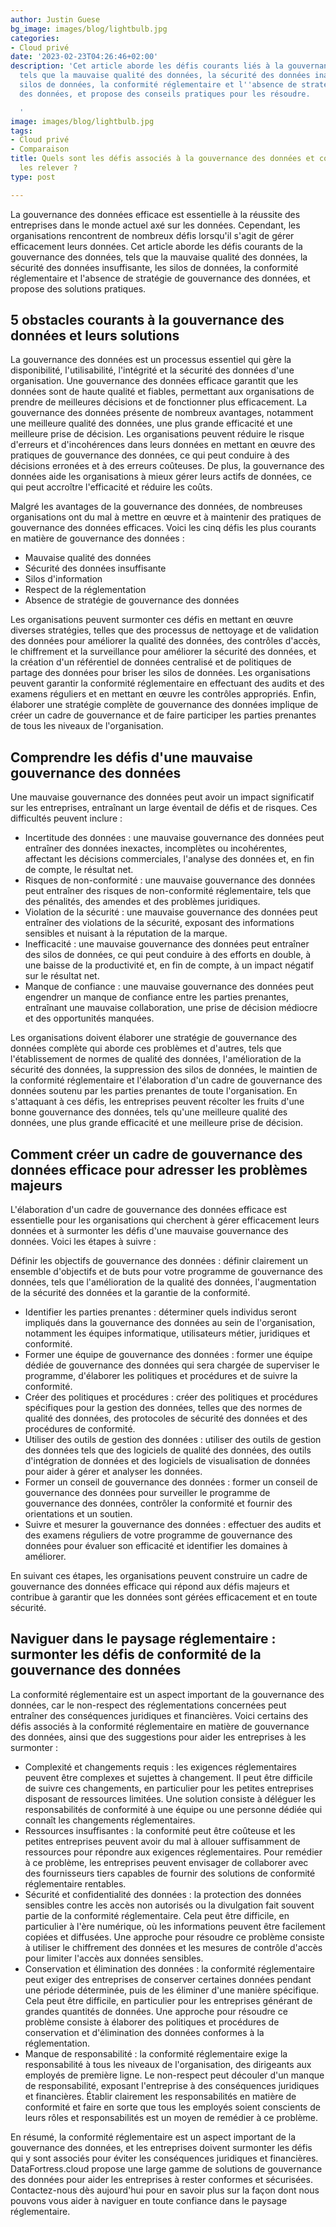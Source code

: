 ```yaml
---
author: Justin Guese
bg_image: images/blog/lightbulb.jpg
categories:
- Cloud privé
date: '2023-02-23T04:26:46+02:00'
description: 'Cet article aborde les défis courants liés à la gouvernance des données,
  tels que la mauvaise qualité des données, la sécurité des données inadéquate, les
  silos de données, la conformité réglementaire et l''absence de stratégie de gouvernance
  des données, et propose des conseils pratiques pour les résoudre.

  '
image: images/blog/lightbulb.jpg
tags:
- Cloud privé
- Comparaison
title: Quels sont les défis associés à la gouvernance des données et comment puis-je
  les relever ?
type: post

---
```

La gouvernance des données efficace est essentielle à la réussite des entreprises dans le monde actuel axé sur les données. Cependant, les organisations rencontrent de nombreux défis lorsqu'il s'agit de gérer efficacement leurs données. Cet article aborde les défis courants de la gouvernance des données, tels que la mauvaise qualité des données, la sécurité des données insuffisante, les silos de données, la conformité réglementaire et l'absence de stratégie de gouvernance des données, et propose des solutions pratiques.

## 5 obstacles courants à la gouvernance des données et leurs solutions

La gouvernance des données est un processus essentiel qui gère la disponibilité, l'utilisabilité, l'intégrité et la sécurité des données d'une organisation. Une gouvernance des données efficace garantit que les données sont de haute qualité et fiables, permettant aux organisations de prendre de meilleures décisions et de fonctionner plus efficacement.
La gouvernance des données présente de nombreux avantages, notamment une meilleure qualité des données, une plus grande efficacité et une meilleure prise de décision. Les organisations peuvent réduire le risque d'erreurs et d'incohérences dans leurs données en mettant en œuvre des pratiques de gouvernance des données, ce qui peut conduire à des décisions erronées et à des erreurs coûteuses. De plus, la gouvernance des données aide les organisations à mieux gérer leurs actifs de données, ce qui peut accroître l'efficacité et réduire les coûts.

Malgré les avantages de la gouvernance des données, de nombreuses organisations ont du mal à mettre en œuvre et à maintenir des pratiques de gouvernance des données efficaces. Voici les cinq défis les plus courants en matière de gouvernance des données :

- Mauvaise qualité des données
- Sécurité des données insuffisante
- Silos d'information
- Respect de la réglementation
- Absence de stratégie de gouvernance des données

Les organisations peuvent surmonter ces défis en mettant en œuvre diverses stratégies, telles que des processus de nettoyage et de validation des données pour améliorer la qualité des données, des contrôles d'accès, le chiffrement et la surveillance pour améliorer la sécurité des données, et la création d'un référentiel de données centralisé et de politiques de partage des données pour briser les silos de données. Les organisations peuvent garantir la conformité réglementaire en effectuant des audits et des examens réguliers et en mettant en œuvre les contrôles appropriés. Enfin, élaborer une stratégie complète de gouvernance des données implique de créer un cadre de gouvernance et de faire participer les parties prenantes de tous les niveaux de l'organisation.

## Comprendre les défis d'une mauvaise gouvernance des données

Une mauvaise gouvernance des données peut avoir un impact significatif sur les entreprises, entraînant un large éventail de défis et de risques. Ces difficultés peuvent inclure :

- Incertitude des données : une mauvaise gouvernance des données peut entraîner des données inexactes, incomplètes ou incohérentes, affectant les décisions commerciales, l'analyse des données et, en fin de compte, le résultat net.
- Risques de non-conformité : une mauvaise gouvernance des données peut entraîner des risques de non-conformité réglementaire, tels que des pénalités, des amendes et des problèmes juridiques.
- Violation de la sécurité : une mauvaise gouvernance des données peut entraîner des violations de la sécurité, exposant des informations sensibles et nuisant à la réputation de la marque.
- Inefficacité : une mauvaise gouvernance des données peut entraîner des silos de données, ce qui peut conduire à des efforts en double, à une baisse de la productivité et, en fin de compte, à un impact négatif sur le résultat net.
- Manque de confiance : une mauvaise gouvernance des données peut engendrer un manque de confiance entre les parties prenantes, entraînant une mauvaise collaboration, une prise de décision médiocre et des opportunités manquées.

Les organisations doivent élaborer une stratégie de gouvernance des données complète qui aborde ces problèmes et d'autres, tels que l'établissement de normes de qualité des données, l'amélioration de la sécurité des données, la suppression des silos de données, le maintien de la conformité réglementaire et l'élaboration d'un cadre de gouvernance des données soutenu par les parties prenantes de toute l'organisation. En s'attaquant à ces défis, les entreprises peuvent récolter les fruits d'une bonne gouvernance des données, tels qu'une meilleure qualité des données, une plus grande efficacité et une meilleure prise de décision.

## Comment créer un cadre de gouvernance des données efficace pour adresser les problèmes majeurs

L'élaboration d'un cadre de gouvernance des données efficace est essentielle pour les organisations qui cherchent à gérer efficacement leurs données et à surmonter les défis d'une mauvaise gouvernance des données. Voici les étapes à suivre :

Définir les objectifs de gouvernance des données : définir clairement un ensemble d'objectifs et de buts pour votre programme de gouvernance des données, tels que l'amélioration de la qualité des données, l'augmentation de la sécurité des données et la garantie de la conformité.

- Identifier les parties prenantes : déterminer quels individus seront impliqués dans la gouvernance des données au sein de l'organisation, notamment les équipes informatique, utilisateurs métier, juridiques et conformité.
- Former une équipe de gouvernance des données : former une équipe dédiée de gouvernance des données qui sera chargée de superviser le programme, d'élaborer les politiques et procédures et de suivre la conformité.
- Créer des politiques et procédures : créer des politiques et procédures spécifiques pour la gestion des données, telles que des normes de qualité des données, des protocoles de sécurité des données et des procédures de conformité.
- Utiliser des outils de gestion des données : utiliser des outils de gestion des données tels que des logiciels de qualité des données, des outils d'intégration de données et des logiciels de visualisation de données pour aider à gérer et analyser les données.
- Former un conseil de gouvernance des données : former un conseil de gouvernance des données pour surveiller le programme de gouvernance des données, contrôler la conformité et fournir des orientations et un soutien.
- Suivre et mesurer la gouvernance des données : effectuer des audits et des examens réguliers de votre programme de gouvernance des données pour évaluer son efficacité et identifier les domaines à améliorer.

En suivant ces étapes, les organisations peuvent construire un cadre de gouvernance des données efficace qui répond aux défis majeurs et contribue à garantir que les données sont gérées efficacement et en toute sécurité.

## Naviguer dans le paysage réglementaire : surmonter les défis de conformité de la gouvernance des données

La conformité réglementaire est un aspect important de la gouvernance des données, car le non-respect des réglementations concernées peut entraîner des conséquences juridiques et financières. Voici certains des défis associés à la conformité réglementaire en matière de gouvernance des données, ainsi que des suggestions pour aider les entreprises à les surmonter :

- Complexité et changements requis : les exigences réglementaires peuvent être complexes et sujettes à changement. Il peut être difficile de suivre ces changements, en particulier pour les petites entreprises disposant de ressources limitées. Une solution consiste à déléguer les responsabilités de conformité à une équipe ou une personne dédiée qui connaît les changements réglementaires.
- Ressources insuffisantes : la conformité peut être coûteuse et les petites entreprises peuvent avoir du mal à allouer suffisamment de ressources pour répondre aux exigences réglementaires. Pour remédier à ce problème, les entreprises peuvent envisager de collaborer avec des fournisseurs tiers capables de fournir des solutions de conformité réglementaire rentables.
- Sécurité et confidentialité des données : la protection des données sensibles contre les accès non autorisés ou la divulgation fait souvent partie de la conformité réglementaire. Cela peut être difficile, en particulier à l'ère numérique, où les informations peuvent être facilement copiées et diffusées. Une approche pour résoudre ce problème consiste à utiliser le chiffrement des données et les mesures de contrôle d'accès pour limiter l'accès aux données sensibles.
- Conservation et élimination des données : la conformité réglementaire peut exiger des entreprises de conserver certaines données pendant une période déterminée, puis de les éliminer d'une manière spécifique. Cela peut être difficile, en particulier pour les entreprises générant de grandes quantités de données. Une approche pour résoudre ce problème consiste à élaborer des politiques et procédures de conservation et d'élimination des données conformes à la réglementation.
- Manque de responsabilité : la conformité réglementaire exige la responsabilité à tous les niveaux de l'organisation, des dirigeants aux employés de première ligne. Le non-respect peut découler d'un manque de responsabilité, exposant l'entreprise à des conséquences juridiques et financières. Établir clairement les responsabilités en matière de conformité et faire en sorte que tous les employés soient conscients de leurs rôles et responsabilités est un moyen de remédier à ce problème.

En résumé, la conformité réglementaire est un aspect important de la gouvernance des données, et les entreprises doivent surmonter les défis qui y sont associés pour éviter les conséquences juridiques et financières. DataFortress.cloud propose une large gamme de solutions de gouvernance des données pour aider les entreprises à rester conformes et sécurisées. Contactez-nous dès aujourd'hui pour en savoir plus sur la façon dont nous pouvons vous aider à naviguer en toute confiance dans le paysage réglementaire.
